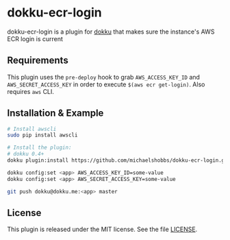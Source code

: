 # dokku-ecr-login

dokku-ecr-login is a plugin for [dokku][dokku] that makes sure the instance's AWS ECR login is current

## Requirements

This plugin uses the `pre-deploy` hook to grab `AWS_ACCESS_KEY_ID` and `AWS_SECRET_ACCESS_KEY` in order to execute `$(aws ecr get-login)`. Also requires `aws` CLI.

## Installation & Example

```sh
# Install awscli
sudo pip install awscli

# Install the plugin:
# dokku 0.4+
dokku plugin:install https://github.com/michaelshobbs/dokku-ecr-login.git

dokku config:set <app> AWS_ACCESS_KEY_ID=some-value
dokku config:set <app> AWS_SECRET_ACCESS_KEY=some-value

git push dokku@dokku.me:<app> master
```

## License

This plugin is released under the MIT license. See the file [LICENSE](LICENSE).

[dokku]: https://github.com/dokku/dokku
[herokuish]: https://github.com/gliderlabs/herokuish
